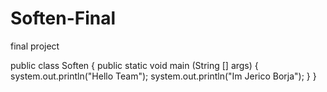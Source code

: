 # Soften-Final
final project

public class Soften {
  public static void main (String [] args) {
       system.out.println("Hello Team");
       system.out.println("Im Jerico Borja");
       }
}
